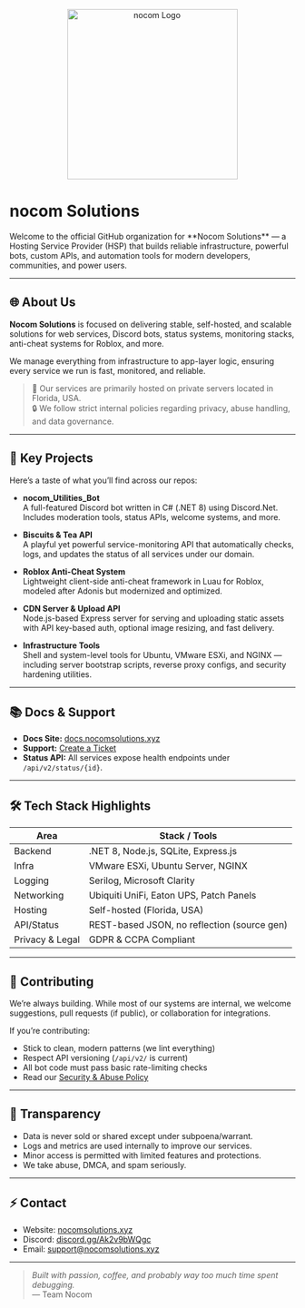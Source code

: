 
<p align="center">
  <img src="https://cdn.nocomsolutions.xyz/logo.png" alt="nocom Logo" width="300"> <!-- Adjust width as needed -->
</p>
<h1>nocom Solutions</h1>
Welcome to the official GitHub organization for **Nocom Solutions** — a Hosting Service Provider (HSP) that builds reliable infrastructure, powerful bots, custom APIs, and automation tools for modern developers, communities, and power users.

---

## 🌐 About Us

**Nocom Solutions** is focused on delivering stable, self-hosted, and scalable solutions for web services, Discord bots, status systems, monitoring stacks, anti-cheat systems for Roblox, and more.

We manage everything from infrastructure to app-layer logic, ensuring every service we run is fast, monitored, and reliable.

> 📍 Our services are primarily hosted on private servers located in Florida, USA.  
> 🔒 We follow strict internal policies regarding privacy, abuse handling, and data governance.

---

## 🚀 Key Projects

Here’s a taste of what you’ll find across our repos:

- **nocom_Utilities_Bot**  
  A full-featured Discord bot written in C# (.NET 8) using Discord.Net. Includes moderation tools, status APIs, welcome systems, and more.

- **Biscuits & Tea API**  
  A playful yet powerful service-monitoring API that automatically checks, logs, and updates the status of all services under our domain.

- **Roblox Anti-Cheat System**  
  Lightweight client-side anti-cheat framework in Luau for Roblox, modeled after Adonis but modernized and optimized.

- **CDN Server & Upload API**  
  Node.js-based Express server for serving and uploading static assets with API key-based auth, optional image resizing, and fast delivery.

- **Infrastructure Tools**  
  Shell and system-level tools for Ubuntu, VMware ESXi, and NGINX — including server bootstrap scripts, reverse proxy configs, and security hardening utilities.

---

## 📚 Docs & Support

- **Docs Site:** [docs.nocomsolutions.xyz](https://docs.nocomsolutions.xyz)
- **Support:** [Create a Ticket](https://support.nocomsolutions.xyz/en/customer/create-ticket/)
- **Status API:** All services expose health endpoints under `/api/v2/status/{id}`.

---

## 🛠️ Tech Stack Highlights

| Area           | Stack / Tools                            |
|----------------|------------------------------------------|
| Backend        | .NET 8, Node.js, SQLite, Express.js      |
| Infra          | VMware ESXi, Ubuntu Server, NGINX        |
| Logging        | Serilog, Microsoft Clarity               |
| Networking     | Ubiquiti UniFi, Eaton UPS, Patch Panels  |
| Hosting        | Self-hosted (Florida, USA)               |
| API/Status     | REST-based JSON, no reflection (source gen) |
| Privacy & Legal| GDPR & CCPA Compliant                    |

---

## 🤝 Contributing

We’re always building. While most of our systems are internal, we welcome suggestions, pull requests (if public), or collaboration for integrations.

If you’re contributing:
- Stick to clean, modern patterns (we lint everything)
- Respect API versioning (`/api/v2/` is current)
- All bot code must pass basic rate-limiting checks
- Read our [Security & Abuse Policy](https://docs.nocomsolutions.xyz/docs/legal) 

---

## 👀 Transparency

- Data is never sold or shared except under subpoena/warrant.
- Logs and metrics are used internally to improve our services.
- Minor access is permitted with limited features and protections.
- We take abuse, DMCA, and spam seriously.

---

## ⚡ Contact

- Website: [nocomsolutions.xyz](https://www.nocomsolutions.xyz)
- Discord: [discord.gg/Ak2v9bWQgc](https://discord.gg/Ak2v9bWQgc) 
- Email: support@nocomsolutions.xyz

---

> _Built with passion, coffee, and probably way too much time spent debugging._  
> — Team Nocom
